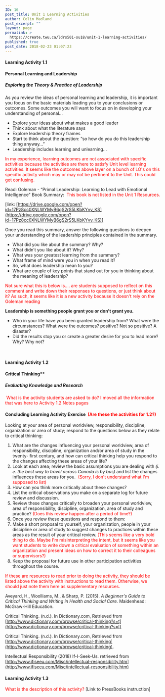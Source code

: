 ```yaml
---
ID: 16
post_title: Unit 1 Learning Activities
author: Colin Madland
post_excerpt: ""
layout: page
permalink: >
  https://create.twu.ca/ldrs501-su18/unit-1-learning-activities/
published: true
post_date: 2018-02-23 01:07:23
---
```

#### Learning Activity 1.1

#### **Personal Learning and Leadership**

##### Exploring the Theory &amp; Practice of Leadership

As you review the ideas of personal learning and leadership, it is important you focus on the basic materials leading you to your conclusions or outcomes. Some outcomes you will want to focus on in developing your understanding of personal…

* Explore your ideas about what makes a good leader
* Think about what the literature says
* Explore leadership theory frames
* Start to think about the question: “so how do you do this leadership thing anyway…”
* Leadership includes learning and unlearning…

<span style="color: #ff0000">In my experience, learning outcomes are not associated with specific activities because the activities are there to satisfy Unit level learning activities. It seems like the outcomes above layer on a bunch of LO's on this specific activity which may or may not be pertinent to the Unit. This could get confusing.</span>

Read: Goleman - “Primal Leadership: Learning to Lead with Emotional Intelligence" Book Summary:  <span style="color: #ff0000">This book is not listed in the Unit 1 Resources.</span>

[link: [https://drive.google.com/open?id=17Pz8cc0XNLWYMyB6gS2rS5LKbKYvv_KS](https://drive.google.com/open?id=17Pz8cc0XNLWYMyB6gS2rS5LKbKYvv_KS)]

Once you read this summary, answer the following questions to deepen your understanding of the leadership principles contained in the summary.

* What did you like about the summary? Why?
* What didn’t you like about it? Why?
* What was your greatest learning from the summary?
* What frame of mind were you in when you read it?
* So, what does leadership mean to you?
* What are couple of key points that stand out for you in thinking about the meaning of leadership?

<span style="color: #ff0000">Not sure what this is below is.... are students supposed to reflect on this comment and write down their responses to questions, or just think about it? As such, it seems like it is a new activity because it doesn't rely on the Goleman reading</span>

**Leadership is something people grant you or don't grant you.**

* Who in your life have you been granted leadership from? What were the circumstances? What were the outcomes? positive? Not so positive? A disaster?
* Did the results stop you or create a greater desire for you to lead more? Why? Why not?

&nbsp;

#### Learning Activity 1.2

#### Critical Thinking**

##### Evaluating Knowledge and Research

<span style="color: #ff0000"> What is the activity students are asked to do? I moved all the information that was here to Activity 1.2 Notes pages</span>

#### Concluding Learning Activity Exercise <span style="color: #ff0000"> (Are these the activities for 1.2?)</span>

Looking at your area of personal worldview, responsibility, discipline, organization or area of study; respond to the questions below as they relate to critical thinking:

1. What are the changes influencing your personal worldview, area of responsibility, discipline, organization and/or area of study in the twenty- first century, and how can critical thinking help you respond to the changes affecting these areas of your life?
1. Look at each area; review the basic assumptions you are dealing with _(i. e. the best way to travel across Canada is by bus)_ and list the changes influences these areas for you. <span style="color: #ff0000"> (Sorry, I don't understand what I'm supposed to list)</span>
2. How can you think more critically about these changes?
1. List the critical observations you make on a separate log for future review and discussion.
3. Review these changes critically to broaden your personal worldview, area of responsibility, discipline, organization, area of study and practice? <span style="color: #ff0000">(Does this review happen after a period of time?)</span>
4. Once you review these questions and respond to them:
1. Make a short proposal to yourself, your organization, people in your discipline or area of study to suggest changes to practices within these areas as the result of your critical review. <span style="color: #ff0000">(This seems like a very bold thing to do. Maybe I'm misinterpreting the intent, but it seems like you want students to write down a critical evaluation of something within an organization and present ideas on how to correct it to their colleagues or supervisors?)</span>
2. Keep the proposal for future use in other participation activities throughout the course.

<span style="color: #ff0000">If these are resources to read prior to doing the activity, they should be listed above the activity with instructions to read them. Otherwise, we should just note them here as supplementary resources.</span>

Aveyard, H., Woolliams, M., &amp; Sharp, P. (2015). _A Beginner's Guide to Critical Thinking and Writing in Health and Social Care._ Maidenhead: McGraw-Hill Education.

Critical Thinking. (n.d.). In Dictionary.com, Retrieved from [http://www.dictionary.com/browse/critical-thinking?s=t](http://www.dictionary.com/browse/critical-thinking?s=t)

Critical Thinking. (n.d.). In Dictionary.com, Retrieved from [http://www.dictionary.com/browse/critical-thinking](http://www.dictionary.com/browse/critical-thinking).

Intellectual Responsibility (2018) If-I-Seek-Us. retrieved from [http://www.ifiseeu.com/Misc/intellectual-responsibility.htm](http://www.ifiseeu.com/Misc/intellectual-responsibility.htm)

#### Learning Activity 1.3

<span style="color: #ff0000">What is the description of this activity?</span> [Link to PressBooks instruction]